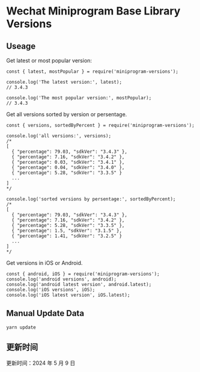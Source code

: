 
# Wechat Miniprogram Base Library Versions

## Useage

Get latest or most popular version:

```;
const { latest, mostPopular } = require('miniprogram-versions');

console.log('The latest version:', latest);
// 3.4.3

console.log('The most popular version:', mostPopular);
// 3.4.3

```

Get all versions sorted by version or persentage.

```
const { versions, sortedByPercent } = require('miniprogram-versions');

console.log('all versions:', versions);
/*
[
  { "percentage": 79.03, "sdkVer": "3.4.3" },
  { "percentage": 7.16, "sdkVer": "3.4.2" },
  { "percentage": 0.03, "sdkVer": "3.4.1" },
  { "percentage": 0.04, "sdkVer": "3.4.0" },
  { "percentage": 5.28, "sdkVer": "3.3.5" }
  ...
]
*/

console.log('sorted versions by persentage:', sortedByPercent);
/*
[
  { "percentage": 79.03, "sdkVer": "3.4.3" },
  { "percentage": 7.16, "sdkVer": "3.4.2" },
  { "percentage": 5.28, "sdkVer": "3.3.5" },
  { "percentage": 1.5, "sdkVer": "3.1.5" },
  { "percentage": 1.41, "sdkVer": "3.2.5" }
  ...
]
*/
```

Get versions in iOS or Android.

```
const { android, iOS } = require('miniprogram-versions');
console.log('android versions', android);
console.log('android latest version', android.latest);
console.log('iOS versions', iOS);
console.log('iOS latest version', iOS.latest);
```

## Manual Update Data

```
yarn update
```

## 更新时间

更新时间：2024 年 5 月 9 日
